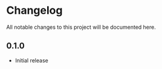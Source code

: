 # Changelog

All notable changes to this project will be documented here.

## 0.1.0

- Initial release
